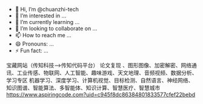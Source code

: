 - 👋 Hi, I’m @chuanzhi-tech
- 👀 I’m interested in ...
- 🌱 I’m currently learning ...
- 💞️ I’m looking to collaborate on ...
- 📫 How to reach me ...
- 😄 Pronouns: ...
- ⚡ Fun fact: ...

<!---
chuanzhi-tech/chuanzhi-tech is a ✨ special ✨ repository because its `README.md` (this file) appears on your GitHub profile.
You can click the Preview link to take a look at your changes.
--->

宝藏网站（传知科技-->传知代码平台）
论文复现 、图形图像、加密解密、网络通讯、工业传感、物联网、人工智能、趣味游戏、天文地理、音频视频、数据分析、学习专区
机器学习、深度学习、计算机视觉、目标检测、自然语言、神经网络、知识图谱、智能算法、多智能体、知识计算、智慧医疗、智慧城市
https://www.aspiringcode.com?uid=c945f8dc86384801833577cfef22bebd
